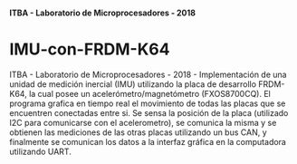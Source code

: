#### ITBA - Laboratorio de Microprocesadores - 2018

# IMU-con-FRDM-K64
ITBA - Laboratorio de Microprocesadores - 2018 - Implementación de una unidad de medición inercial (IMU) utilizando la placa de desarrollo FRDM-K64, la cual posee un acelerómetro/magnetómetro (FXOS8700CQ). El programa grafica en tiempo real el movimiento de todas las placas que se encuentren conectadas entre si.  Se sensa la posición de la placa (utilizado I2C para comunicarse con el acelerometro), se comunica la misma y se obtienen las mediciones de las otras placas utilizando un bus CAN, y finalmente se comunican los datos a la interfaz gráfica en la computadora utilizando UART.
